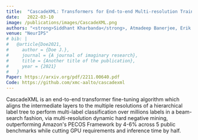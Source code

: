 ```yaml
---
title:  "CascadeXML: Transformers for End-to-end Multi-resolution Training in Extreme Classification"
date:   2022-03-10
image: /publications/images/CascadeXML.png
authors: "<strong>Siddhant Kharbanda</strong>, Atmadeep Banerjee, Erik Schultheis, Rohit Babbar"
venue: "NeurIPS"
# bib: |
#   @article{Doe2021,
#     author = {Doe J.},
#     journal = {A journal of imaginary research},
#     title = {Another title of the publication},
#     year = {2021}
#   }
Paper: https://arxiv.org/pdf/2211.00640.pdf
Code: https://github.com/xmc-aalto/cascadexml
---
```

CascadeXML is an end-to-end transformer fine-tuning algorithm which aligns the intermediate layers to the multiple resolutions of a hierarchical label tree to perform multi-label classification over millions labels in a beam-search fashion, via multi-resolution dynamic hard negative mining, outperforming Amazon's PECOS Framework by 4-6% across 5 public benchmarks while cutting GPU requirements and inference time by half.

